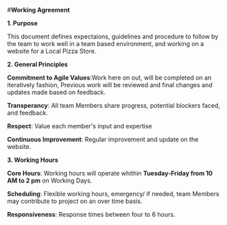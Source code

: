 #**Working Agreement**

**1. Purpose**

This document defines expectaions, guidelines and procedure to follow by the team to work well in a team based environment, and working on a website for a Local Pizza Store.

**2. General Principles**

  **Commitment to Agile Values**:Work here on out, will be completed on an iteratively fashion, Previous work will be reviewed and final changes and updates made based on          feedback.
  
  **Transperancy**: All team Members share progress, potential blockers faced, and feedback.
  
  **Respect**: Value each member's input and expertise
  
  **Continuous Improvement**: Regular improvement and update on the website.


**3. Working Hours**

**Core Hours**: Working hours will operate whithin **Tuesday-Friday from 10 AM to 2 pm** on Working Days.

**Scheduling**: Flexible working hours, emergency/ if needed, team Members may contribute to project on an over time basis.

**Responsiveness**: Response times between four to 6 hours.

